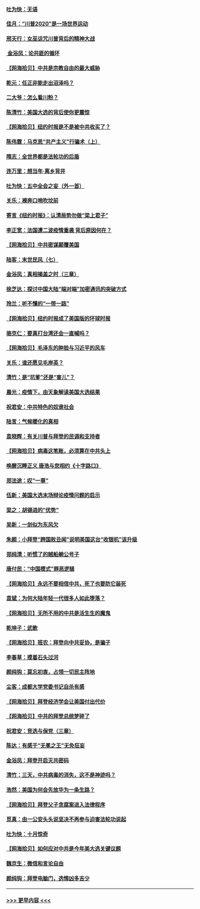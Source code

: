 #### [吐为快：无语](../pages/nsc993/n12518588.md?t=11021501) 
#### [佳月：“川普2020”是一场世界运动](../pages/nsc993/n12518581.md?t=11021501) 
#### [邢天行：女巫诅咒川普背后的精神大战](../pages/nsc993/n12517257.md?t=11021501) 
#### [ 金浴凤：论共匪的循环](../pages/nsc993/n12517133.md?t=11021501) 
#### [【网海拾贝】中共是宗教自由的最大威胁](../pages/nsc993/n12516879.md?t=11021501) 
#### [乾元：任正非能走出沼泽吗？](../pages/nsc993/n12515831.md?t=11021501) 
#### [二大爷：怎么看川粉？](../pages/nsc993/n12515820.md?t=11021501) 
#### [陈清竹：美国大选的背后使你更震惊](../pages/nsc993/n12515589.md?t=11021501) 
#### [【网海拾贝】纽约时报是不是被中共收买了？](../pages/nsc993/n12515122.md?t=11021501) 
#### [陈伟霆：马克思“共产主义”行骗术（上）](../pages/nsc993/n12510217.md?t=11021501) 
#### [隋志：全世界都是法轮功的后盾](../pages/nsc993/n12510636.md?t=11021501) 
#### [连万里：想当年‧离乡背井](../pages/nsc993/n12510623.md?t=11021501) 
#### [吐为快：五中全会之妄（外一首）](../pages/nsc993/n12510470.md?t=11021501) 
#### [关乐：裸奔口哨吹坟前](../pages/nsc993/n12510403.md?t=11021501) 
#### [寄言《纽约时报》：认清局势勿做“梁上君子”](../pages/nsc993/n12510042.md?t=11021501) 
#### [李正宽：法国遭二波疫情重袭 背后原因何在？](../pages/nsc993/n12509971.md?t=11021501) 
#### [【网海拾贝】中共密谋颠覆美国](../pages/nsc993/n12509816.md?t=11021501) 
#### [陆客：末世民风（七）](../pages/nsc993/n12507822.md?t=11021501) 
#### [金浴凤：真相揭盖之时（三章）](../pages/nsc993/n12507804.md?t=11021501) 
#### [徐芝达：探讨中国大陆“端对端”加密通讯的突破方式](../pages/nsc993/n12507682.md?t=11021501) 
#### [玲兰：听不懂的“一带一路”](../pages/nsc993/n12507669.md?t=11021501) 
#### [【网海拾贝】纽约时报成了美国版的环球时报](../pages/nsc993/n12507053.md?t=11021501) 
#### [骆克仁：要真打台湾还会一直喊吗？](../pages/nsc993/n12506843.md?t=11021501) 
#### [【网海拾贝】毛泽东的肿脸与习近平的风车](../pages/nsc993/n12504537.md?t=11021501) 
#### [关乐：谁还愿见毛岸英？](../pages/nsc993/n12503866.md?t=11021501) 
#### [清竹：是“坑爹”还是“害儿”？](../pages/nsc993/n12503034.md?t=11021501) 
#### [晨光：疫情下，由天象解读美国大选结果](../pages/nsc993/n12502536.md?t=11021501) 
#### [祝君安：中共特色的奴隶社会](../pages/nsc993/n12501529.md?t=11021501) 
#### [陆言：气候暖化的真相](../pages/nsc993/n12501183.md?t=11021501) 
#### [袁晓辉：有关川普与拜登的民调和支持者](../pages/nsc993/n12500433.md?t=11021501) 
#### [【网海拾贝】病毒这笔账，必须算在中共头上](../pages/nsc993/n12500320.md?t=11021501) 
#### [唤醒沉睡正义 唐浩与您相约《十字路口》](../pages/nsc993/n12497980.md?t=11021501) 
#### [郑法途：叹“一尊”](../pages/nsc993/n12498837.md?t=11021501) 
#### [伍新：美国大选末场辩论疫情问题的启示](../pages/nsc993/n12498829.md?t=11021501) 
#### [梁之：胡锡进的“优势”](../pages/nsc993/n12498780.md?t=11021501) 
#### [吴新：一剑似为东风欠](../pages/nsc993/n12498772.md?t=11021501) 
#### [朱颜：小拜登“跨国败丑闻”说明美国这台“收银机”该升级](../pages/nsc993/n12498731.md?t=11021501) 
#### [郑纯清：听惯了的贼船艄公号子](../pages/nsc993/n12498721.md?t=11021501) 
#### [唐付民：“中国模式”罪恶逻辑](../pages/nsc993/n12498310.md?t=11021501) 
#### [【网海拾贝】永远不要相信中共，死了也要防它装死](../pages/nsc993/n12498162.md?t=11021501) 
#### [袁斌：为何大陆年轻一代很多人如此堕落？](../pages/nsc993/n12495696.md?t=11021501) 
#### [【网海拾贝】无所不用的中共是活生生的魔鬼](../pages/nsc993/n12495621.md?t=11021501) 
#### [乾坤子：武歌](../pages/nsc993/n12493391.md?t=11021501) 
#### [【网海拾贝】班农：拜登向中共妥协，是骗子](../pages/nsc993/n12492877.md?t=11021501) 
#### [李春草：摸着石头过河](../pages/nsc993/n12491121.md?t=11021501) 
#### [颜纯钩：莫忘初衷，占领一切民主阵地](../pages/nsc993/n12490965.md?t=11021501) 
#### [尘客：成都大学党委书记自杀有感](../pages/nsc993/n12490950.md?t=11021501) 
#### [【网海拾贝】拜登经济学会让美国付出代价](../pages/nsc993/n12489662.md?t=11021501) 
#### [【网海拾贝】中共的拜登总统梦碎了](../pages/nsc993/n12487896.md?t=11021501) 
#### [祝君安：竞选与保党（三章）](../pages/nsc993/n12487258.md?t=11021501) 
#### [陈达：有感于“无冕之王”无免狂妄](../pages/nsc993/n12485133.md?t=11021501) 
#### [金浴凤：拜登开启灭共密码](../pages/nsc993/n12485125.md?t=11021501) 
#### [清竹：三天，中共病毒的消失，这不是神迹吗？](../pages/nsc993/n12485027.md?t=11021501) 
#### [浩然：美国为何会先放华为一条生路？](../pages/nsc993/n12484997.md?t=11021501) 
#### [【网海拾贝】拜登父子贪腐案进入法律程序](../pages/nsc993/n12484957.md?t=11021501) 
#### [觅真：由一公安头头说坚决不再参与迫害法轮功说起](../pages/nsc993/n12484212.md?t=11021501) 
#### [吐为快：十月惊奇](../pages/nsc993/n12484172.md?t=11021501) 
#### [【网海拾贝】如何应对中共是今年美大选关键议题](../pages/nsc993/n12483755.md?t=11021501) 
#### [魏京生：微信和言论自由](../pages/nsc993/n12483372.md?t=11021501) 
#### [颜纯钩：拜登电脑门，选情凶多吉少](../pages/nsc993/n12482666.md?t=11021501) 

----
#### [ >>> 更早内容 <<< ](../indexes/nsc993-earlier.md)
